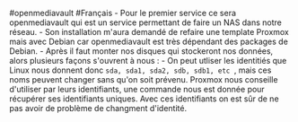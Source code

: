 #openmediavault
    #Français
        - Pour le premier service ce sera openmediavault qui est un service permettant de faire un NAS dans notre réseau.
        - Son installation m'aura demandé de refaire une template Proxmox mais avec Debian car openmediavault est très dépendant des packages de Debian.
        - Après il faut monter nos disques qui stockeront nos données, alors plusieurs façons s'ouvrent à nous :
            - On peut utliser les identitiés que Linux nous donnent donc ```sda, sda1, sda2, sdb, sdb1, etc ```, mais ces noms peuvent changer sans qu'on soit prévenu. Proxmox nous conseille d'utiliser par leurs identifiants, une commande nous est donnée pour récupérer ses identifiants uniques. Avec ces identifiants on est sûr de ne pas avoir de problème de changment d'identité.  